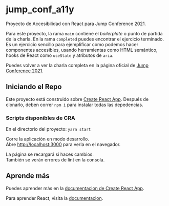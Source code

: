 # jump_conf_a11y

Proyecto de Accesibilidad con React para Jump Conference 2021.

Para este proyecto, la rama `main` contiene el _boilerplate_ o punto de partida de la charla. En la rama `completed` puedes encontrar el ejercicio terminado.\
Es un ejercicio sencillo para ejemplificar como podemos hacer componentes accesibles, usando herramientas como HTML semántico, hooks de React como `useState` y atributos de `aria`.

Puedes volver a ver la charla completa en la página oficial de [Jump Conference 2021](https://www.vamosalajump.com/).

## Iniciando el Repo

Este proyecto está construido sobre [Create React App](https://github.com/facebook/create-react-app).
Después de clonarlo, deben correr `npm i` para instalar todas las depedencias.

### Scripts disponibles de CRA

En el directorio del proyecto:
`yarn start`

Corre la aplicación en modo desarrollo.\
Abre [http://localhost:3000](http://localhost:3000) para verla en el navegador.

La página se recargará si haces cambios.\
También se verán errores de lint en la consola.

## Aprende más

Puedes aprender más en la [documentacion de Create React App](https://facebook.github.io/create-react-app/docs/getting-started).

Para aprender React, visita la [documentacion](https://reactjs.org/).
